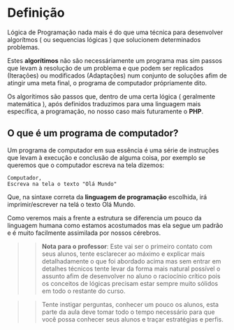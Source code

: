 # Definição

Lógica de Programação nada mais é do que uma técnica para desenvolver algorítmos ( ou sequencias lógicas ) que solucionem determinados problemas.

Estes **algorítimos** não são necessáriamente um programa mas sim passos que levam à resolução de um problema e que podem ser replicados (Iterações) ou modificados (Adaptações) num conjunto de soluções afim de atingir uma meta final, o programa de computador própriamente dito.

Os algorítimos são passos que, dentro de uma certa lógica ( geralmente matemática ), após definidos traduzimos para uma linguagem mais específica, a programação, no nosso caso mais futuramente o **PHP**.

## O que é um programa de computador?

Um programa de computador em sua essência é uma série de instruções que levam à execução e conclusão de alguma coisa, por exemplo se queremos que o computador escreva na tela dizemos:

    Computador,
    Escreva na tela o texto "Olá Mundo"

Que, na sintaxe correta da **linguagem de programação** escolhida, irá imprimir/escrever na telá o texto Olá Mundo.

Como veremos mais a frente a estrutura se diferencia um pouco da linguagem humana como estamos acostumados mas ela segue um padrão e é muito facilmente assimilada por nossos cérebros.

>> **Nota para o professor**: Este vai ser o primeiro contato com seus alunos, tente esclarecer ao máximo e explicar mais detalhadamente o que foi abordado acima mas sem entrar em detalhes técnicos tente levar da forma mais natural possível o assunto afim de desenvolver no aluno o raciocínio crítico pois os conceitos de lógicas precisam estar sempre muito sólidos em todo o restante do curso.

>> Tente instigar perguntas, conhecer um pouco os alunos, esta parte da aula deve tomar todo o tempo necessário para que você possa conhecer seus alunos e traçar estratégias e perfis.